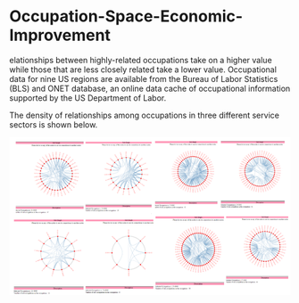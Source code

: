 # Occupation-Space-Economic-Improvement

elationships between highly-related occupations take on a higher value while those that are less closely related take a lower value. Occupational data for nine US regions are available from the Bureau of Labor Statistics (BLS) and ONET database, an online data cache of occupational information supported by the US Department of Labor. 

The density of relationships among occupations in three different service sectors is shown below.

![alt text](https://github.com/akula01/Occupation-Space---Economic-Improvement/blob/master/CAPS%202019.png)
